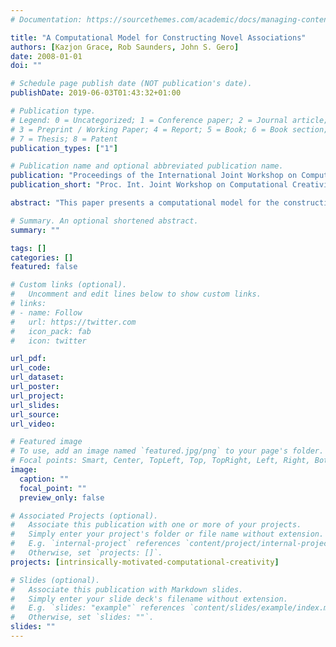 ```yaml
---
# Documentation: https://sourcethemes.com/academic/docs/managing-content/

title: "A Computational Model for Constructing Novel Associations"
authors: [Kazjon Grace, Rob Saunders, John S. Gero]
date: 2008-01-01
doi: ""

# Schedule page publish date (NOT publication's date).
publishDate: 2019-06-03T01:43:32+01:00

# Publication type.
# Legend: 0 = Uncategorized; 1 = Conference paper; 2 = Journal article;
# 3 = Preprint / Working Paper; 4 = Report; 5 = Book; 6 = Book section;
# 7 = Thesis; 8 = Patent
publication_types: ["1"]

# Publication name and optional abbreviated publication name.
publication: "Proceedings of the International Joint Workshop on Computational Creativity, Universidad Complutense de Madrid"
publication_short: "Proc. Int. Joint Workshop on Computational Creativity, Universidad Complutense de Madrid"

abstract: "This paper presents a computational model for the construction of novel associations as a component of a larger project on analogy-making. Association-construction is driven by a reinterpretation-based model of subjective similarity. Associations are constructed by transforming the way the agent perceives the objects being associated so that they become similar. The paper describes a model where an agent develops associations by an iterative process of attempting to relate objects in its environment by building appropriate transformative interpretations. Possible methods for the learning of transformations are discussed. The capabilities and implications of the model are discussed through an example application to the domain of geometric proportional analogies."

# Summary. An optional shortened abstract.
summary: ""

tags: []
categories: []
featured: false

# Custom links (optional).
#   Uncomment and edit lines below to show custom links.
# links:
# - name: Follow
#   url: https://twitter.com
#   icon_pack: fab
#   icon: twitter

url_pdf:
url_code:
url_dataset:
url_poster:
url_project:
url_slides:
url_source:
url_video:

# Featured image
# To use, add an image named `featured.jpg/png` to your page's folder. 
# Focal points: Smart, Center, TopLeft, Top, TopRight, Left, Right, BottomLeft, Bottom, BottomRight.
image:
  caption: ""
  focal_point: ""
  preview_only: false

# Associated Projects (optional).
#   Associate this publication with one or more of your projects.
#   Simply enter your project's folder or file name without extension.
#   E.g. `internal-project` references `content/project/internal-project/index.md`.
#   Otherwise, set `projects: []`.
projects: [intrinsically-motivated-computational-creativity]

# Slides (optional).
#   Associate this publication with Markdown slides.
#   Simply enter your slide deck's filename without extension.
#   E.g. `slides: "example"` references `content/slides/example/index.md`.
#   Otherwise, set `slides: ""`.
slides: ""
---
```

